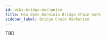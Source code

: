 ```yaml
---
id: wiki-bridge-mechanism
title: How does Darwinia Bridge Chain work
sidebar_label: Bridge Chain Mechanism
---
```


TBD
